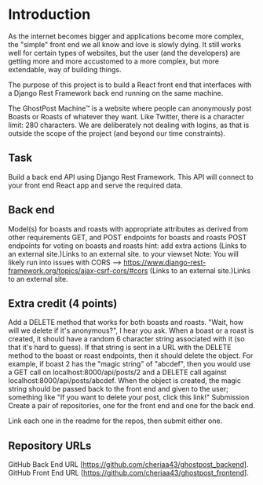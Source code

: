 # Introduction

As the internet becomes bigger and applications become more complex, the "simple" front end we all know and love is slowly dying. It still works well for certain types of websites, but the user (and the developers) are getting more and more accustomed to a more complex, but more extendable, way of building things.

The purpose of this project is to build a React front end that interfaces with a Django Rest Framework back end running on the same machine.

The GhostPost Machine™ is a website where people can anonymously post Boasts or Roasts of whatever they want. Like Twitter, there is a character limit: 280 characters. We are deliberately not dealing with logins, as that is outside the scope of the project (and beyond our time constraints).

## Task

Build a back end API using Django Rest Framework. This API will connect to your front end React app and serve the required data.

## Back end

Model(s) for boasts and roasts with appropriate attributes as derived from other requirements
GET, and POST endpoints for boasts and roasts
POST endpoints for voting on boasts and roasts
hint: add extra actions (Links to an external site.)Links to an external site. to your viewset
Note: You will likely run into issues with CORS --> https://www.django-rest-framework.org/topics/ajax-csrf-cors/#cors (Links to an external site.)Links to an external site.

## Extra credit (4 points)

Add a DELETE method that works for both boasts and roasts. "Wait, how will we delete if it's anonymous?", I hear you ask. When a boast or a roast is created, it should have a random 6 character string associated with it (so that it's hard to guess). If that string is sent in a URL with the DELETE method to the boast or roast endpoints, then it should delete the object. For example, if boast 2 has the "magic string" of "abcdef", then you would use a GET call on  localhost:8000/api/posts/2 and a DELETE call against localhost:8000/api/posts/abcdef. When the object is created, the magic string should be passed back to the front end and given to the user; something like "If you want to delete your post, click this link!"
Submission
Create a pair of repositories, one for the front end and one for the back end.

Link each one in the readme for the repos, then submit either one.

## Repository URLs

GitHub Back End URL [<https://github.com/cheriaa43/ghostpost_backend>].
GitHub Front End URL [<https://github.com/cheriaa43/ghostpost_frontend>].
